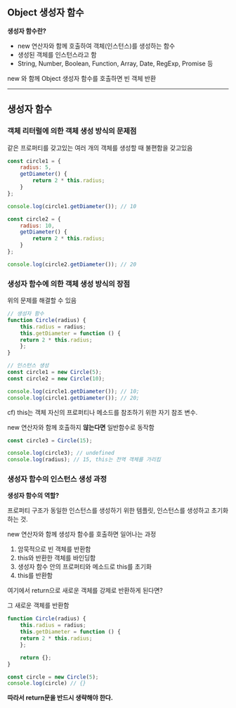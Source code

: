 ## Object 생성자 함수

**생성자 함수란?**

- new 연산자와 함께 호출하여 객체(인스턴스)를 생성하는 함수
- 생성된 객체를 인스턴스라고 함
- String, Number, Boolean, Function, Array, Date, RegExp, Promise 등

new 와 함께 Object 생성자 함수를 호출하면 빈 객체 반환

---

## 생성자 함수

### 객체 리터럴에 의한 객체 생성 방식의 문제점

같은 프로퍼티를 갖고있는 여러 개의 객체를 생성할 때 불편함을 갖고있음

```jsx
const circle1 = {
	radius: 5,
	getDiameter() {
		return 2 * this.radius;
	}
};

console.log(circle1.getDiameter()); // 10

const circle2 = {
	radius: 10,
	getDiameter() {
		return 2 * this.radius;
	}
};

console.log(circle2.getDiameter()); // 20
```

### 생성자 함수에 의한 객체 생성 방식의 장점

위의 문제를 해결할 수 있음

```jsx
// 생성자 함수
function Circle(radius) {
	this.radius = radius;
	this.getDiameter = function () {
	return 2 * this.radius;
	};
}

// 인스턴스 생성
const circle1 = new Circle(5);
const circle2 = new Circle(10);

console.log(circle1.getDiameter()); // 10;
console.log(circle1.getDiameter()); // 20;
```

 cf) this는 객체 자신의 프로퍼티나 메소드를 참조하기 위한 자기 참조 변수.

new 연산자와 함께 호출하지 **않는다면** 일반함수로 동작함

```jsx
const circle3 = Circle(15);

console.log(circle3); // undefined
console.log(radius); // 15, this는 전역 객체를 가리킴
```

### 생성자 함수의 인스턴스 생성 과정

**생성자 함수의 역할?**

프로퍼티 구조가 동일한 인스턴스를 생성하기 위한 템플릿, 인스턴스를 생성하고 초기화 하는 것.

new 연산자와 함께 생성자 함수를 호출하면 일어나는 과정

1. 암묵적으로 빈 객체를 반환함
2. this와 반환한 객체를 바인딩함
3. 생성자 함수 안의 프로퍼티와 메소드로 this를 초기화
4. this를 반환함

여기에서 return으로 새로운 객체를 강제로 반환하게 된다면?

그 새로운 객체를 반환함

```jsx
function Circle(radius) {
	this.radius = radius;
	this.getDiameter = function () {
	return 2 * this.radius;
	};

	return {};
}

const circle = new Circle(5);
console.log(circle) // {}
```

**따라서 return문을 반드시 생략해야 한다.**